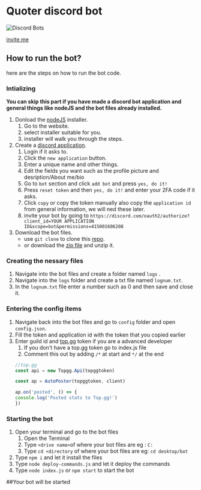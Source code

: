 ﻿# Quoter discord bot
 ![Discord Bots](https://top.gg/api/widget/1027165461407858710.svg)
 
 [invite me](https://top.gg/bot/1027165461407858710)


## How to run the bot?
here are the steps on how to run the bot code.

### Intializing
**You can skip this part if you have made a discord bot application and general things like nodeJS and the bot files already installed.**

1. Donload the [nodeJS](https://nodejs.org/en/download/) installer.
    1. Go to the website.
    2. select installer suitable for you.
    3. installer will walk you through the steps.
2. Create a [discord application](https://discord.com/developers/applications).
    1. Login if it asks to.
    2. Click the `new application` button.
    3. Enter a unique name and other things.
    4. Edit the fields you want such as the profile picture and desription/About me/bio
    5. Go to `bot` section and click `add bot` and press `yes, do it!`
    6. Press `reset token` and then `yes, do it!` and enter your 2FA code if it asks.
    7. Click `copy` or copy the token manually also copy the `application id` from general information, we will ned these later. 
    8. invite your bot by going to `https://discord.com/oauth2/authorize?client_id=YOUR APPLICATION ID&scope=bot&permissions=415001606208` 
3. Download the bot files.
    * use `git clone` to clone this [repo](https://github.com/Its-manpreet/discord-bot).
    * or download the [zip file](https://github.com/Its-manpreet/discord-bot/archive/refs/heads/main.zip) and unzip it.
    
### Creating the nessary files
1. Navigate into the bot files and create a folder named `logs` .
2. Navigate into the `logs` folder and create a txt file named `lognum.txt`.
3. In the `lognum.txt` file enter a number such as 0 and then save and close it.

### Entering the config items
1. Navigate back into the bot files and go to `config` folder and open `config.json`.
2. Fill the token and application id with the token that you copied earlier
3. Enter guild id and [top.gg](https://top.gg) token if you are a advanced developer
    1. If you don't have a top.gg token go to index.js file
    2. Comment this out by adding `/*` at start and `*/` at the end
    ```javascript
    //top.gg
    const api = new Topgg.Api(topggtoken)

    const ap = AutoPoster(topggtoken, client)

    ap.on('posted', () => {
	console.log('Posted stats to Top.gg!')
    })
    ```
    
### Starting the bot
1. Open your terminal and go to the bot files
    1. Open the Terminal 
    1. Type `<drive name>`of where your bot files are eg : `C:`
    2. Type `cd <directory` of where your bot files are eg: `cd desktop/bot`
2. Type `npm i` and let it install the files
3. Type `node deploy-commands.js` and let it deploy the commands
2. Type `node index.js` or `npm start` to start the bot

##Your bot will be started
